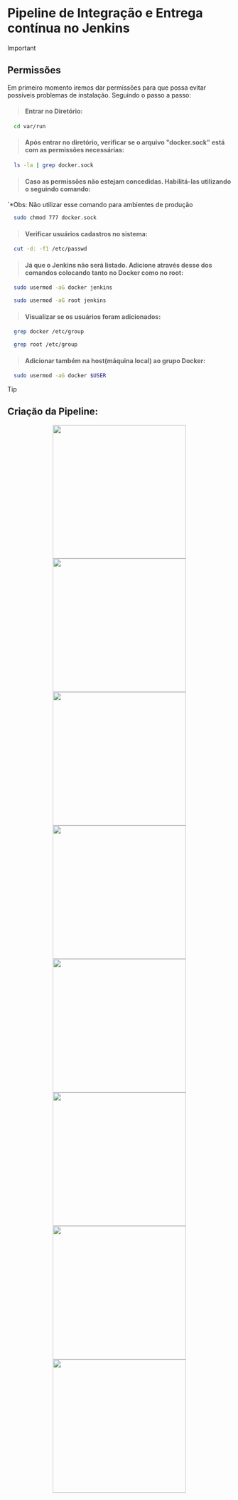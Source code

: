 #  Pipeline de Integração e Entrega contínua no Jenkins

> [!IMPORTANT]
> ## Permissões 

Em primeiro momento iremos dar permissões para que possa evitar possíveis problemas de instalação. Seguindo o passo a passo:

> #### Entrar no Diretório:

```bash
  cd var/run
```

> #### Após entrar no diretório, verificar se o arquivo "docker.sock" está com as permissões necessárias:

```bash
  ls -la | grep docker.sock
```

> #### Caso as permissões não estejam concedidas. Habilitá-las utilizando o seguindo comando:

`*Obs: Não utilizar esse comando para ambientes de produção

```bash
  sudo chmod 777 docker.sock
```

> #### Verificar usuários cadastros no sistema:


```bash
  cut -d: -f1 /etc/passwd
```

> #### Já que o Jenkins não será listado. Adicione através desse dos comandos colocando tanto no Docker como no root:


```bash
  sudo usermod -aG docker jenkins
```

```bash
  sudo usermod -aG root jenkins
```

> #### Visualizar se os usuários foram adicionados:

```bash
  grep docker /etc/group
```
```bash
  grep root /etc/group
```

> #### Adicionar também na host(máquina local) ao grupo Docker:

```bash
  sudo usermod -aG docker $USER 
```

> [!TIP]
> ## Criação da Pipeline:



<p align="center">
    <img src="https://github.com/diegofernandesss/pipeline/assets/88402851/422df72c-f116-4643-9c9e-87571801c550" width="300" hspace="20"/>
    <img src="https://github.com/diegofernandesss/pipeline/assets/88402851/25b5bea6-274c-43f0-b6fc-8f904cf23df6" width="300" hspace="20"/> 
    <img src="https://github.com/diegofernandesss/pipeline/assets/88402851/e4e8a5eb-a9e6-471b-ac79-bf719d98f485" width="300" hspace="20"/> 
    <img src="https://github.com/diegofernandesss/pipeline/assets/88402851/7569cdaf-66a4-4964-b60d-c5efeef30b16" width="300" hspace="20"/>
    <img src="https://github.com/diegofernandesss/pipeline/assets/88402851/73fe9e71-a6c5-4803-b86f-0b808c64a787" width="300" hspace="20"/>
    <img src="https://github.com/diegofernandesss/pipeline/assets/88402851/59b1f06a-479f-4362-92d8-4127d8f8a82c" width="300" hspace="20"/>
    <img src="https://github.com/diegofernandesss/pipeline/assets/88402851/3684546e-f7c4-43e2-b20d-8394ed30a54e" width="300" hspace="20"/>
    <img src="https://github.com/diegofernandesss/pipeline/assets/88402851/af44b0b2-4d02-4818-be3b-120d0778d1ee" width="300" hspace="20"/>
</p>
